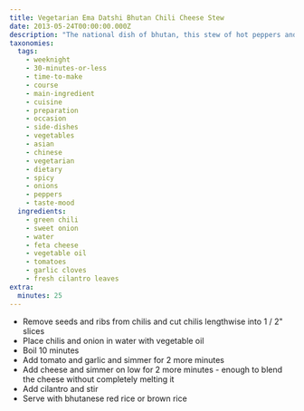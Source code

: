 ```yaml
---
title: Vegetarian Ema Datshi Bhutan Chili Cheese Stew
date: 2013-05-24T00:00:00.000Z
description: "The national dish of bhutan, this stew of hot peppers and cheese is extremely unique. it is usually made with a type of bhutanese farmer's cheese, which can be approximated in the west by using queso fresco or feta cheese. if you can't handle super spicy food, try using poblanos or anaheim peppers in place of the hot peppers.\r\nthis version is different than the other recipe of the same name on this site. from vegetarian cooking and recipes.\r\nthe kingdom of bhutan, is a landlocked state in south asia located at the eastern end of the himalayas. it is bordered to the north by china and to the south, east and west by the republic of india."
taxonomies:
  tags:
    - weeknight
    - 30-minutes-or-less
    - time-to-make
    - course
    - main-ingredient
    - cuisine
    - preparation
    - occasion
    - side-dishes
    - vegetables
    - asian
    - chinese
    - vegetarian
    - dietary
    - spicy
    - onions
    - peppers
    - taste-mood
  ingredients:
    - green chili
    - sweet onion
    - water
    - feta cheese
    - vegetable oil
    - tomatoes
    - garlic cloves
    - fresh cilantro leaves
extra:
  minutes: 25
---
```

 - Remove seeds and ribs from chilis and cut chilis lengthwise into 1 / 2" slices
 - Place chilis and onion in water with vegetable oil
 - Boil 10 minutes
 - Add tomato and garlic and simmer for 2 more minutes
 - Add cheese and simmer on low for 2 more minutes - enough to blend the cheese without completely melting it
 - Add cilantro and stir
 - Serve with bhutanese red rice or brown rice
